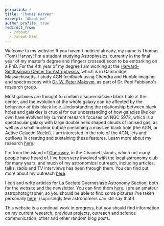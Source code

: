 ```yaml
---
permalink: /
title: "Thomas Harvey"
excerpt: "About me"
author_profile: true
redirect_from: 
  - /about/
  - /about.html
---
```


Welcome to my website! If you haven't noticed already, my name is Thomas (Tom) Harvey! I'm a student studying Astrophysics, currently in the final year of my master's degree and (fingers crossed) soon to be embarking on a PhD. For the 4th year of my degree I am working at the [Harvard-Smithsonian Center for Astrophysics](https://cfa.harvard.edu), which is in Cambridge, Massachusetts. I study AGN feedback using Chandra and Hubble imaging and spectroscopy with [Dr. W. Peter Maksym](http://hea-www.harvard.edu/~wmaksym/), as part of Dr. Pepi Fabbiano's research group.

Most galaxies are thought to contain a supermassive black hole at the center, and the evolution of the whole galaxy can be affected by the behaviour of this black hole. Understanding the relationship between black holes and galaxies is crucial for our understanding of how galaxies like our own have evolved! My current research focuses on NGC 5972, which is a spectacular galaxy with large double helix shaped clouds of ionised gas, as well as a small nuclear bubble containing a massive black hole (the AGN, or Active Galactic Nuclei). I am interested in the role of the AGN, jets and outflows in creating and sustaining these features. Learn more about my research [here](www.thomas-harvey.com/research).

I'm from the island of [Guernsey](https://en.wikipedia.org/wiki/Guernsey), in the Channel Islands, which not many people have heard of. I've been very involved with the local astronomy club for many years, and much of my astronomical outreach, including articles, talks, radio and TV interviews has been through them. You can find out more about my outreach [here](https://www.thomas-harvey.com/outreach).

I edit and write articles for La Societe Guernesiase Astronomy Section, both for the website and the newsletter. You can find them [here](http://www.astronomy.org.gg/).
I am an amateur astrophotographer, so you should be able to find some pictures I've taken personally [here](http://wwww.thomas-harvey.com/coolstuff/). (suprisingly few astronomers can still say that!). 

This website is a continual work in progress, but you should find information on my current research, previous projects, outreach and science communication, other and other random blog posts.
